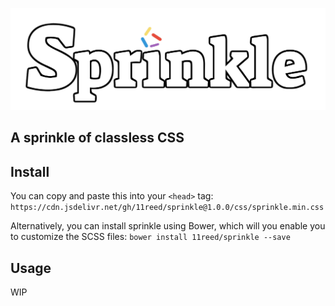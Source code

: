 ![Sprinkle Logo](assets/images/sprinkle-logo-css-white.png)

<h2>A sprinkle of classless CSS</h2>

## Install

You can copy and paste this into your `<head>` tag:
`https://cdn.jsdelivr.net/gh/11reed/sprinkle@1.0.0/css/sprinkle.min.css`

Alternatively, you can install sprinkle using Bower, which will you enable you to customize the SCSS files:
``bower install 11reed/sprinkle --save``

## Usage
WIP
